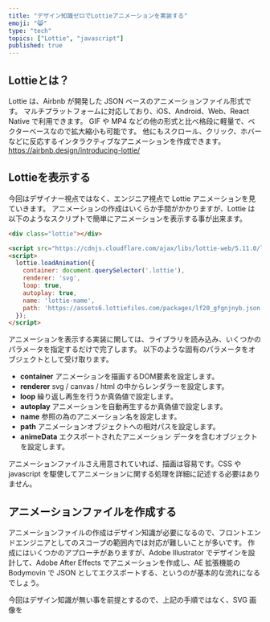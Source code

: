 ```yaml
---
title: "デザイン知識ゼロでLottieアニメーションを実装する"
emoji: "😸"
type: "tech"
topics: ["Lottie", "javascript"]
published: true
---
```

## Lottieとは？

Lottie は、Airbnb が開発した JSON ベースのアニメーションファイル形式です。
マルチプラットフォームに対応しており、iOS、Android、Web、React Native で利用できます。
GIF や MP4 などの他の形式と比べ格段に軽量で、ベクターベースなので拡大縮小も可能です。
他にもスクロール、クリック、ホバーなどに反応するインタラクティブなアニメーションを作成できます。
https://airbnb.design/introducing-lottie/

## Lottieを表示する

今回はデザイナー視点ではなく、エンジニア視点で Lottie アニメーションを見ていきます。
アニメーションの作成はいくらか手間がかかりますが、Lottie は以下のようなスクリプトで簡単にアニメーションを表示する事が出来ます。

```HTML
<div class="lottie"></div>

<script src="https://cdnjs.cloudflare.com/ajax/libs/lottie-web/5.11.0/lottie.min.js"></script>
<script>
  lottie.loadAnimation({
    container: document.querySelector('.lottie'), 
    renderer: 'svg', 
    loop: true, 
    autoplay: true, 
    name: 'lottie-name',
    path: 'https://assets6.lottiefiles.com/packages/lf20_gfgnjnyb.json' 
  });
</script>
```

アニメーションを表示する実装に関しては、ライブラリを読み込み、いくつかのパラメータを指定するだけで完了します。
以下のような固有のパラメータをオブジェクトとして受け取ります。

- **container**
アニメーションを描画するDOM要素を設定します。
- **renderer**
svg / canvas / html の中からレンダラーを設定します。
- **loop**
繰り返し再生を行うか真偽値で設定します。
- **autoplay**
アニメーションを自動再生するか真偽値で設定します。
- **name**
参照の為のアニメーション名を設定します。
- **path**
アニメーションオブジェクトへの相対パスを設定します。
- **animeData**
エクスポートされたアニメーション データを含むオブジェクトを設定します。

アニメーションファイルさえ用意されていれば、描画は容易です。CSS や javascript を駆使してアニメーションに関する処理を詳細に記述する必要はありません。

## アニメーションファイルを作成する

アニメーションファイルの作成はデザイン知識が必要になるので、フロントエンドエンジニアとしてのスコープの範囲内では対応が難しいことが多いです。
作成にはいくつかのアプローチがありますが、Adobe Illustrator でデザインを設計して、Adobe After Effects でアニメーションを作成し、AE 拡張機能の Bodymovin で JSON としてエクスポートする、というのが基本的な流れになるでしょう。

今回はデザイン知識が無い事を前提とするので、上記の手順ではなく、SVG 画像を
